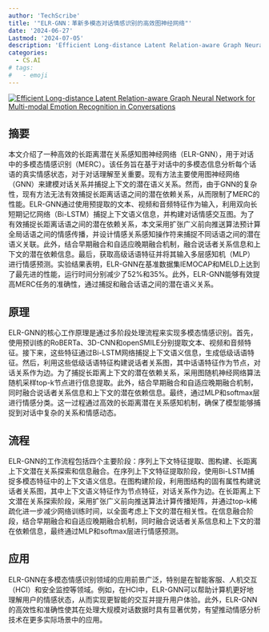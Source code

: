 ```yaml
---
author: 'TechScribe'
title: '"ELR-GNN：革新多模态对话情感识别的高效图神经网络"'
date: '2024-06-27'
Lastmod: '2024-07-05'
description: 'Efficient Long-distance Latent Relation-aware Graph Neural Network for Multi-modal Emotion Recognition in Conversations'
categories:
  - CS.AI
# tags:
#   - emoji
---
```


[![Efficient Long-distance Latent Relation-aware Graph Neural Network for Multi-modal Emotion Recognition in Conversations](https://arxiv-research-1301205113.cos.ap-guangzhou.myqcloud.com/images/2407.00119v1.pdf_0.jpg)](https://arxiv.org/abs/2407.00119v1)

## 摘要

本文介绍了一种高效的长距离潜在关系感知图神经网络（ELR-GNN），用于对话中的多模态情感识别（MERC）。该任务旨在基于对话中的多模态信息分析每个话语的真实情感状态，对于对话理解至关重要。现有方法主要使用图神经网络（GNN）来建模对话关系并捕捉上下文的潜在语义关系。然而，由于GNN的复杂性，现有方法无法有效捕捉长距离话语之间的潜在依赖关系，从而限制了MERC的性能。ELR-GNN通过使用预提取的文本、视频和音频特征作为输入，利用双向长短期记忆网络（Bi-LSTM）捕捉上下文语义信息，并构建对话情感交互图。为了有效捕捉长距离话语之间的潜在依赖关系，本文采用扩张广义前向推送算法预计算全局话语之间的情感传播，并设计情感关系感知操作符来捕捉不同话语之间的潜在语义关联。此外，结合早期融合和自适应晚期融合机制，融合说话者关系信息和上下文的潜在依赖信息。最后，获取高级话语特征并将其输入多层感知机（MLP）进行情感预测。实验结果表明，ELR-GNN在基准数据集IEMOCAP和MELD上达到了最先进的性能，运行时间分别减少了52%和35%。此外，ELR-GNN能够有效提高MERC任务的准确性，通过捕捉和融合话语之间的潜在语义关系。<!--more-->

## 原理

ELR-GNN的核心工作原理是通过多阶段处理流程来实现多模态情感识别。首先，使用预训练的RoBERTa、3D-CNN和openSMILE分别提取文本、视频和音频特征。接下来，这些特征通过Bi-LSTM网络捕捉上下文语义信息，生成低级话语特征。然后，利用这些低级话语特征构建说话者关系图，其中话语特征作为节点，对话关系作为边。为了捕捉长距离上下文的潜在依赖关系，采用图随机神经网络算法随机采样top-k节点进行信息提取。此外，结合早期融合和自适应晚期融合机制，同时融合说话者关系信息和上下文的潜在依赖信息。最终，通过MLP和softmax层进行情感分类。这一过程通过高效的长距离潜在关系感知机制，确保了模型能够捕捉到对话中复杂的关系和情感动态。

## 流程

ELR-GNN的工作流程包括四个主要阶段：序列上下文特征提取、图构建、长距离上下文潜在关系探索和信息融合。在序列上下文特征提取阶段，使用Bi-LSTM捕捉多模态特征中的上下文语义信息。在图构建阶段，利用图结构的固有属性构建说话者关系图，其中上下文语义特征作为节点特征，对话关系作为边。在长距离上下文潜在关系探索阶段，采用扩张广义前向推送算法计算传播矩阵，并通过top-k稀疏化进一步减少网络训练时间，以全面考虑上下文的潜在相关性。在信息融合阶段，结合早期融合和自适应晚期融合机制，同时融合说话者关系信息和上下文的潜在依赖信息，最终通过MLP和softmax层进行情感预测。

## 应用

ELR-GNN在多模态情感识别领域的应用前景广泛，特别是在智能客服、人机交互（HCI）和安全监控等领域。例如，在HCI中，ELR-GNN可以帮助计算机更好地理解用户的情感状态，从而实现更智能的交互并提升用户体验。此外，ELR-GNN的高效性和准确性使其在处理大规模对话数据时具有显著优势，有望推动情感分析技术在更多实际场景中的应用。